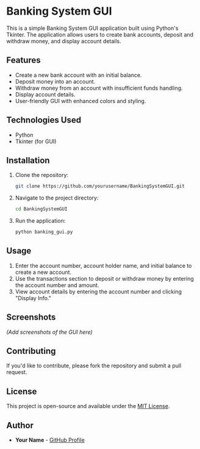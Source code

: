 # Banking System GUI

This is a simple Banking System GUI application built using Python's Tkinter. The application allows users to create bank accounts, deposit and withdraw money, and display account details.

## Features
- Create a new bank account with an initial balance.
- Deposit money into an account.
- Withdraw money from an account with insufficient funds handling.
- Display account details.
- User-friendly GUI with enhanced colors and styling.

## Technologies Used
- Python
- Tkinter (for GUI)

## Installation
1. Clone the repository:
   ```bash
   git clone https://github.com/yourusername/BankingSystemGUI.git
   ```
2. Navigate to the project directory:
   ```bash
   cd BankingSystemGUI
   ```
3. Run the application:
   ```bash
   python banking_gui.py
   ```

## Usage
1. Enter the account number, account holder name, and initial balance to create a new account.
2. Use the transactions section to deposit or withdraw money by entering the account number and amount.
3. View account details by entering the account number and clicking "Display Info."

## Screenshots
*(Add screenshots of the GUI here)*

## Contributing
If you'd like to contribute, please fork the repository and submit a pull request.

## License
This project is open-source and available under the [MIT License](LICENSE).

## Author
- **Your Name** - [GitHub Profile](https://github.com/Vedant-Shigwan11/Bank-GUI)

